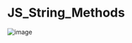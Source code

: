 # JS_String_Methods

![image](https://github.com/user-attachments/assets/a3ac5af3-ce0a-4393-90c7-174373eecc10)
